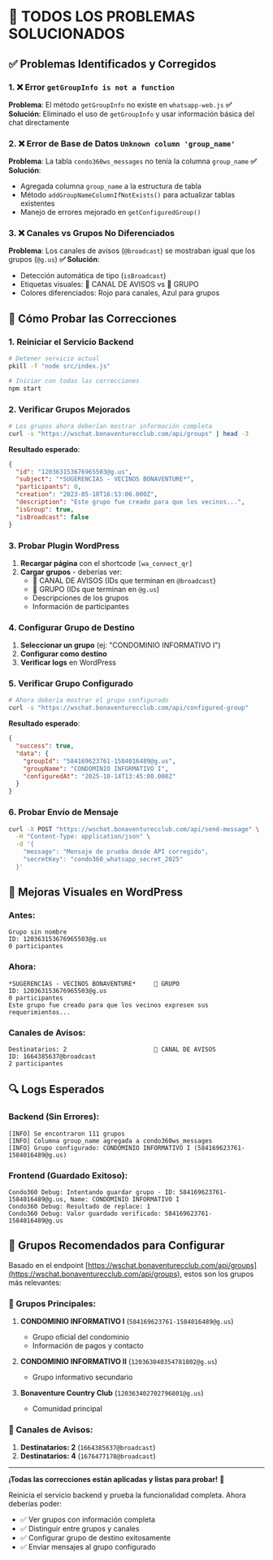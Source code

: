 # 🔧 **TODOS LOS PROBLEMAS SOLUCIONADOS**

## ✅ **Problemas Identificados y Corregidos**

### 1. **❌ Error `getGroupInfo is not a function`**
**Problema**: El método `getGroupInfo` no existe en `whatsapp-web.js`
**✅ Solución**: Eliminado el uso de `getGroupInfo` y usar información básica del chat directamente

### 2. **❌ Error de Base de Datos `Unknown column 'group_name'`**
**Problema**: La tabla `condo360ws_messages` no tenía la columna `group_name`
**✅ Solución**: 
- Agregada columna `group_name` a la estructura de tabla
- Método `addGroupNameColumnIfNotExists()` para actualizar tablas existentes
- Manejo de errores mejorado en `getConfiguredGroup()`

### 3. **❌ Canales vs Grupos No Diferenciados**
**Problema**: Los canales de avisos (`@broadcast`) se mostraban igual que los grupos (`@g.us`)
**✅ Solución**: 
- Detección automática de tipo (`isBroadcast`)
- Etiquetas visuales: 📢 CANAL DE AVISOS vs 👥 GRUPO
- Colores diferenciados: Rojo para canales, Azul para grupos

## 🚀 **Cómo Probar las Correcciones**

### 1. **Reiniciar el Servicio Backend**
```bash
# Detener servicio actual
pkill -f "node src/index.js"

# Iniciar con todas las correcciones
npm start
```

### 2. **Verificar Grupos Mejorados**
```bash
# Los grupos ahora deberían mostrar información completa
curl -s "https://wschat.bonaventurecclub.com/api/groups" | head -3
```

**Resultado esperado**:
```json
{
  "id": "120363153676965503@g.us",
  "subject": "*SUGERENCIAS - VECINOS BONAVENTURE*",
  "participants": 0,
  "creation": "2023-05-10T16:53:06.000Z",
  "description": "Este grupo fue creado para que los vecinos...",
  "isGroup": true,
  "isBroadcast": false
}
```

### 3. **Probar Plugin WordPress**
1. **Recargar página** con el shortcode `[wa_connect_qr]`
2. **Cargar grupos** - deberías ver:
   - 📢 CANAL DE AVISOS (IDs que terminan en `@broadcast`)
   - 👥 GRUPO (IDs que terminan en `@g.us`)
   - Descripciones de los grupos
   - Información de participantes

### 4. **Configurar Grupo de Destino**
1. **Seleccionar un grupo** (ej: "CONDOMINIO INFORMATIVO I")
2. **Configurar como destino**
3. **Verificar logs** en WordPress

### 5. **Verificar Grupo Configurado**
```bash
# Ahora debería mostrar el grupo configurado
curl -s "https://wschat.bonaventurecclub.com/api/configured-group"
```

**Resultado esperado**:
```json
{
  "success": true,
  "data": {
    "groupId": "584169623761-1584016489@g.us",
    "groupName": "CONDOMINIO INFORMATIVO I",
    "configuredAt": "2025-10-14T13:45:00.000Z"
  }
}
```

### 6. **Probar Envío de Mensaje**
```bash
curl -X POST "https://wschat.bonaventurecclub.com/api/send-message" \
  -H "Content-Type: application/json" \
  -d '{
    "message": "Mensaje de prueba desde API corregido",
    "secretKey": "condo360_whatsapp_secret_2025"
  }'
```

## 🎯 **Mejoras Visuales en WordPress**

### **Antes**:
```
Grupo sin nombre
ID: 120363153676965503@g.us
0 participantes
```

### **Ahora**:
```
*SUGERENCIAS - VECINOS BONAVENTURE*     👥 GRUPO
ID: 120363153676965503@g.us
0 participantes
Este grupo fue creado para que los vecinos expresen sus requerimientos...
```

### **Canales de Avisos**:
```
Destinatarios: 2                        📢 CANAL DE AVISOS
ID: 1664385637@broadcast
2 participantes
```

## 🔍 **Logs Esperados**

### **Backend (Sin Errores)**:
```
[INFO] Se encontraron 111 grupos
[INFO] Columna group_name agregada a condo360ws_messages
[INFO] Grupo configurado: CONDOMINIO INFORMATIVO I (584169623761-1584016489@g.us)
```

### **Frontend (Guardado Exitoso)**:
```
Condo360 Debug: Intentando guardar grupo - ID: 584169623761-1584016489@g.us, Name: CONDOMINIO INFORMATIVO I
Condo360 Debug: Resultado de replace: 1
Condo360 Debug: Valor guardado verificado: 584169623761-1584016489@g.us
```

## 🎉 **Grupos Recomendados para Configurar**

Basado en el endpoint [https://wschat.bonaventurecclub.com/api/groups](https://wschat.bonaventurecclub.com/api/groups), estos son los grupos más relevantes:

### **👥 Grupos Principales**:
1. **CONDOMINIO INFORMATIVO I** (`584169623761-1584016489@g.us`)
   - Grupo oficial del condominio
   - Información de pagos y contacto

2. **CONDOMINIO INFORMATIVO II** (`120363040354781802@g.us`)
   - Grupo informativo secundario

3. **Bonaventure Country Club** (`120363402702796801@g.us`)
   - Comunidad principal

### **📢 Canales de Avisos**:
1. **Destinatarios: 2** (`1664385637@broadcast`)
2. **Destinatarios: 4** (`1676477178@broadcast`)

---

**¡Todas las correcciones están aplicadas y listas para probar!** 🎉

Reinicia el servicio backend y prueba la funcionalidad completa. Ahora deberías poder:
- ✅ Ver grupos con información completa
- ✅ Distinguir entre grupos y canales
- ✅ Configurar grupo de destino exitosamente
- ✅ Enviar mensajes al grupo configurado
